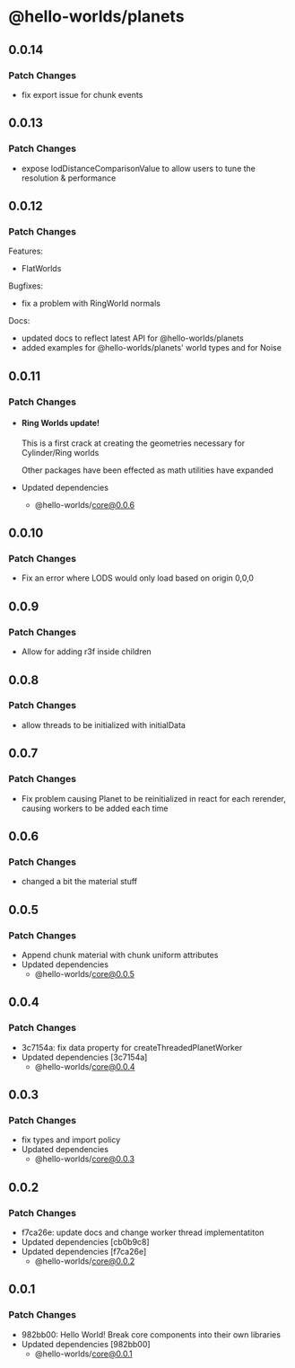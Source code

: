 # @hello-worlds/planets

## 0.0.14

### Patch Changes

- fix export issue for chunk events

## 0.0.13

### Patch Changes

- expose lodDistanceComparisonValue to allow users to tune the resolution & performance

## 0.0.12

### Patch Changes

Features:

- FlatWorlds

Bugfixes:

- fix a problem with RingWorld normals

Docs:

- updated docs to reflect latest API for @hello-worlds/planets
- added examples for @hello-worlds/planets' world types and for Noise

## 0.0.11

### Patch Changes

- #### Ring Worlds update!

  This is a first crack at creating the geometries necessary for Cylinder/Ring worlds

  Other packages have been effected as math utilities have expanded

- Updated dependencies
  - @hello-worlds/core@0.0.6

## 0.0.10

### Patch Changes

- Fix an error where LODS would only load based on origin 0,0,0

## 0.0.9

### Patch Changes

- Allow for adding r3f <material/> inside <Planet/> children

## 0.0.8

### Patch Changes

- allow threads to be initialized with initialData

## 0.0.7

### Patch Changes

- Fix problem causing Planet to be reinitialized in react for each rerender, causing workers to be added each time

## 0.0.6

### Patch Changes

- changed a bit the material stuff

## 0.0.5

### Patch Changes

- Append chunk material with chunk uniform attributes
- Updated dependencies
  - @hello-worlds/core@0.0.5

## 0.0.4

### Patch Changes

- 3c7154a: fix data property for createThreadedPlanetWorker
- Updated dependencies [3c7154a]
  - @hello-worlds/core@0.0.4

## 0.0.3

### Patch Changes

- fix types and import policy
- Updated dependencies
  - @hello-worlds/core@0.0.3

## 0.0.2

### Patch Changes

- f7ca26e: update docs and change worker thread implementatiton
- Updated dependencies [cb0b9c8]
- Updated dependencies [f7ca26e]
  - @hello-worlds/core@0.0.2

## 0.0.1

### Patch Changes

- 982bb00: Hello World! Break core components into their own libraries
- Updated dependencies [982bb00]
  - @hello-worlds/core@0.0.1
